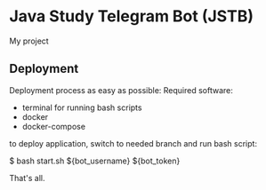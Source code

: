 # Java Study Telegram Bot (JSTB)
My project

## Deployment
Deployment process as easy as possible:
Required software:
- terminal for running bash scripts
- docker
- docker-compose

to deploy application, switch to needed branch and run bash script:

$ bash start.sh ${bot_username} ${bot_token}

That's all.
